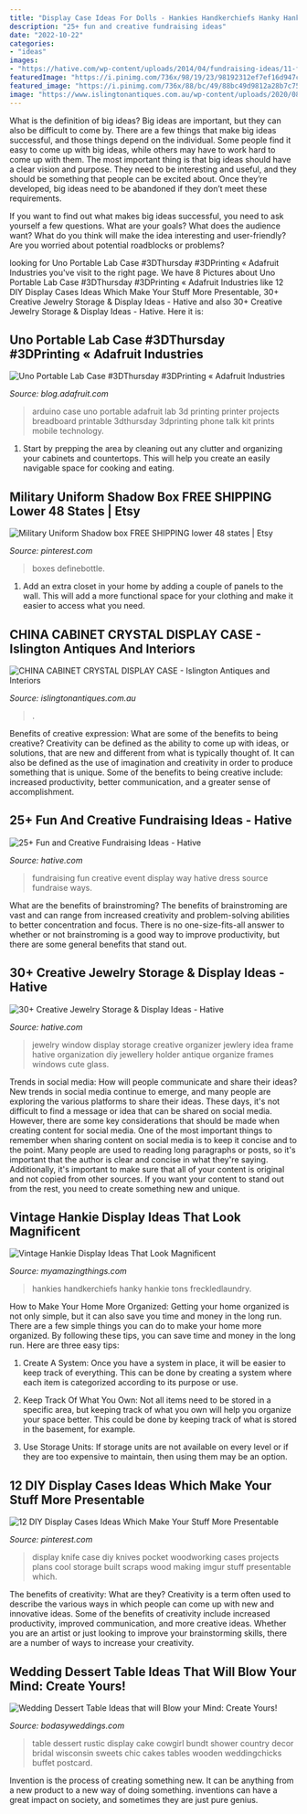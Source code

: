 ```yaml
---
title: "Display Case Ideas For Dolls - Hankies Handkerchiefs Hanky Hankie Tons Freckledlaundry"
description: "25+ fun and creative fundraising ideas"
date: "2022-10-22"
categories:
- "ideas"
images:
- "https://hative.com/wp-content/uploads/2014/04/fundraising-ideas/11-fashion-dress-fundraising.jpg"
featuredImage: "https://i.pinimg.com/736x/98/19/23/98192312ef7ef16d947caefbd1281c69.jpg"
featured_image: "https://i.pinimg.com/736x/88/bc/49/88bc49d9812a28b7c750ad29e5edbd6c.jpg"
image: "https://www.islingtonantiques.com.au/wp-content/uploads/2020/08/7FC46296-7A13-4873-9816-E15A7BB24E4A.jpeg"
---
```



What is the definition of big ideas?
Big ideas are important, but they can also be difficult to come by. There are a few things that make big ideas successful, and those things depend on the individual. Some people find it easy to come up with big ideas, while others may have to work hard to come up with them.
The most important thing is that big ideas should have a clear vision and purpose. They need to be interesting and useful, and they should be something that people can be excited about. Once they’re developed, big ideas need to be abandoned if they don’t meet these requirements.

If you want to find out what makes big ideas successful, you need to ask yourself a few questions. What are your goals? What does the audience want? What do you think will make the idea interesting and user-friendly? Are you worried about potential roadblocks or problems?

	

		
looking for Uno Portable Lab Case #3DThursday #3DPrinting « Adafruit Industries you've visit to the right page. We have 8 Pictures about Uno Portable Lab Case #3DThursday #3DPrinting « Adafruit Industries like 12 DIY Display Cases Ideas Which Make Your Stuff More Presentable, 30+ Creative Jewelry Storage &amp; Display Ideas - Hative and also 30+ Creative Jewelry Storage &amp; Display Ideas - Hative. Here it is:
		
    
## Uno Portable Lab Case #3DThursday #3DPrinting « Adafruit Industries

<img loading=lazy src="https://blog.adafruit.com/wp-content/uploads/2015/06/arduino_portaLab.jpg" onerror="this.onerror=null;this.src='https://tse2.mm.bing.net/th?id=OIP.Bx_JBLjx4oDZo583MQYcpgHaE9&amp;pid=15.1';" alt="Uno Portable Lab Case #3DThursday #3DPrinting « Adafruit Industries">

_Source: blog.adafruit.com_

>arduino case uno portable adafruit lab 3d printing printer projects breadboard printable 3dthursday 3dprinting phone talk kit prints mobile technology. 

	

1. Start by prepping the area by cleaning out any clutter and organizing your cabinets and countertops. This will help you create an easily navigable space for cooking and eating.

    
## Military Uniform Shadow Box FREE SHIPPING Lower 48 States | Etsy

<img loading=lazy src="https://i.pinimg.com/736x/98/19/23/98192312ef7ef16d947caefbd1281c69.jpg" onerror="this.onerror=null;this.src='https://tse1.mm.bing.net/th?id=OIP.YpkO2UJPkC2PCGZuSmBgqwHaJ3&amp;pid=15.1';" alt="Military Uniform Shadow box FREE SHIPPING lower 48 states | Etsy">

_Source: pinterest.com_

>boxes definebottle. 

	

1. Add an extra closet in your home by adding a couple of panels to the wall. This will add a more functional space for your clothing and make it easier to access what you need.

    
## CHINA CABINET CRYSTAL DISPLAY CASE - Islington Antiques And Interiors

<img loading=lazy src="https://www.islingtonantiques.com.au/wp-content/uploads/2020/08/7FC46296-7A13-4873-9816-E15A7BB24E4A.jpeg" onerror="this.onerror=null;this.src='https://tse2.mm.bing.net/th?id=OIP.hdIHMHf3skG1ESPEVzH8pgHaGb&amp;pid=15.1';" alt="CHINA CABINET CRYSTAL DISPLAY CASE - Islington Antiques and Interiors">

_Source: islingtonantiques.com.au_

>. 

	

Benefits of creative expression: What are some of the benefits to being creative?
Creativity can be defined as the ability to come up with ideas, or solutions, that are new and different from what is typically thought of. It can also be defined as the use of imagination and creativity in order to produce something that is unique. Some of the benefits to being creative include: increased productivity, better communication, and a greater sense of accomplishment.

    
## 25+ Fun And Creative Fundraising Ideas - Hative

<img loading=lazy src="https://hative.com/wp-content/uploads/2014/04/fundraising-ideas/11-fashion-dress-fundraising.jpg" onerror="this.onerror=null;this.src='https://tse4.mm.bing.net/th?id=OIP.w3bERnMOUNqN1mfKy2tbDQHaNJ&amp;pid=15.1';" alt="25+ Fun and Creative Fundraising Ideas - Hative">

_Source: hative.com_

>fundraising fun creative event display way hative dress source fundraise ways. 

	

What are the benefits of brainstroming?
The benefits of brainstroming are vast and can range from increased creativity and problem-solving abilities to better concentration and focus. There is no one-size-fits-all answer to whether or not brainstroming is a good way to improve productivity, but there are some general benefits that stand out.

    
## 30+ Creative Jewelry Storage &amp; Display Ideas - Hative

<img loading=lazy src="https://hative.com/wp-content/uploads/2015/01/jewelry-storage-display-ideas/7-old-window-jewlery-organizer.jpg" onerror="this.onerror=null;this.src='https://tse2.mm.bing.net/th?id=OIP.xKrukaXhNGuixr3g9MZL6wHaLy&amp;pid=15.1';" alt="30+ Creative Jewelry Storage &amp; Display Ideas - Hative">

_Source: hative.com_

>jewelry window display storage creative organizer jewlery idea frame hative organization diy jewellery holder antique organize frames windows cute glass. 

	

Trends in social media: How will people communicate and share their ideas?
New trends in social media continue to emerge, and many people are exploring the various platforms to share their ideas. These days, it's not difficult to find a message or idea that can be shared on social media. However, there are some key considerations that should be made when creating content for social media. 
One of the most important things to remember when sharing content on social media is to keep it concise and to the point. Many people are used to reading long paragraphs or posts, so it's important that the author is clear and concise in what they're saying. Additionally, it's important to make sure that all of your content is original and not copied from other sources. If you want your content to stand out from the rest, you need to create something new and unique.

    
## Vintage Hankie Display Ideas That Look Magnificent

<img loading=lazy src="https://myamazingthings.com/wp-content/uploads/2018/02/hanky-display-ideas-3-.jpg" onerror="this.onerror=null;this.src='https://tse3.mm.bing.net/th?id=OIP.fVKnUgpUEoLMrPAfJCwzsgHaKP&amp;pid=15.1';" alt="Vintage Hankie Display Ideas That Look Magnificent">

_Source: myamazingthings.com_

>hankies handkerchiefs hanky hankie tons freckledlaundry. 

	

How to Make Your Home More Organized: Getting your home organized is not only simple, but it can also save you time and money in the long run.
There are a few simple things you can do to make your home more organized. By following these tips, you can save time and money in the long run. Here are three easy tips:
1. Create A System: Once you have a system in place, it will be easier to keep track of everything. This can be done by creating a system where each item is categorized according to its purpose or use.

2. Keep Track Of What You Own: Not all items need to be stored in a specific area, but keeping track of what you own will help you organize your space better. This could be done by keeping track of what is stored in the basement, for example.

3. Use Storage Units: If storage units are not available on every level or if they are too expensive to maintain, then using them may be an option.

    
## 12 DIY Display Cases Ideas Which Make Your Stuff More Presentable

<img loading=lazy src="https://i.pinimg.com/736x/88/bc/49/88bc49d9812a28b7c750ad29e5edbd6c.jpg" onerror="this.onerror=null;this.src='https://tse4.mm.bing.net/th?id=OIP.3VqYW1z52B3I3_J9weB3mwHaNK&amp;pid=15.1';" alt="12 DIY Display Cases Ideas Which Make Your Stuff More Presentable">

_Source: pinterest.com_

>display knife case diy knives pocket woodworking cases projects plans cool storage built scraps wood making imgur stuff presentable which. 

	

The benefits of creativity: What are they?
Creativity is a term often used to describe the various ways in which people can come up with new and innovative ideas. Some of the benefits of creativity include increased productivity, improved communication, and more creative ideas. Whether you are an artist or just looking to improve your brainstorming skills, there are a number of ways to increase your creativity.

    
## Wedding Dessert Table Ideas That Will Blow Your Mind: Create Yours!

<img loading=lazy src="http://bodasyweddings.com/wp-content/uploads/2017/07/rustic-chic-bundt-cake-dessert-table.jpg" onerror="this.onerror=null;this.src='https://tse1.mm.bing.net/th?id=OIP.ENT5RgD44AbQC-qe5O1ITwHaLI&amp;pid=15.1';" alt="Wedding Dessert Table Ideas that will Blow your Mind: Create Yours!">

_Source: bodasyweddings.com_

>table dessert rustic display cake cowgirl bundt shower country decor bridal wisconsin sweets chic cakes tables wooden weddingchicks buffet postcard. 

	

Invention is the process of creating something new. It can be anything from a new product to a new way of doing something. inventions can have a great impact on society, and sometimes they are just pure genius.

